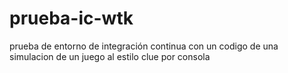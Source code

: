 # prueba-ic-wtk
prueba de entorno de integración continua con un codigo de una simulacion de un juego al estilo clue por consola
